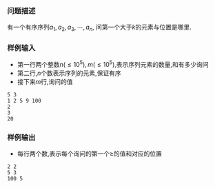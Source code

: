### 问题描述

有一个有序序列$a_1,a_2,a_3,\cdots ,a_n$, 问第一个大于$k$的元素与位置是哪里.


### 样例输入

- 第一行两个整数$n(\leqslant 10^5),m(\leqslant 10^5)$,表示序列元素的数量,和有多少询问
- 第二行,$n$个数表示序列的元素,保证有序
- 接下来$m$行,询问的值

```
5 3
1 2 5 9 100
2
3
20
```

### 样例输出

- 每行两个数,表示每个询问的第一个$\geqslant$的值和对应的位置

```
2 2
5 3
100 5
```
